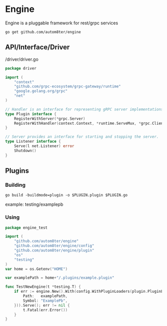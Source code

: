 # Engine

Engine is a pluggable framework for rest/grpc services

`go get github.com/autom8ter/engine`

## API/Interface/Driver
/driver/driver.go
```go
package driver

import (
	"context"
	"github.com/grpc-ecosystem/grpc-gateway/runtime"
	"google.golang.org/grpc"
	"net"
)

// Handler is an interface for representing gRPC server implementations.
type Plugin interface {
	RegisterWithServer(*grpc.Server)
	RegisterWithHandler(context.Context, *runtime.ServeMux, *grpc.ClientConn) error
}

// Server provides an interface for starting and stopping the server.
type Listener interface {
	Serve(l net.Listener) error
	Shutdown()
}

```

## Plugins

### Building

`go build -buildmode=plugin -o $PLUGIN.plugin $PLUGIN.go`

example: testing/examplepb

### Using

```go
package engine_test

import (
	"github.com/autom8ter/engine"
	"github.com/autom8ter/engine/config"
	"github.com/autom8ter/engine/plugin"
	"os"
	"testing"
)
var home = os.Getenv("HOME")

var examplePath = home+"/.plugins/example.plugin"

func TestNewEngine(t *testing.T) {
	if err := engine.New().With(config.WithPluginLoaders(plugin.PluginLoader{
		Path:   examplePath,
		Symbol: "ExamplePb",
	})).Serve(); err != nil {
		t.Fatal(err.Error())
	}
}

```